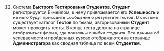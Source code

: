 12. Система **Быстрого Тестирования Студентов. Студент** регистрируется E-мейлом, к нему привязывается его **Успешность** и на него будут приходить сообщения о результате тестов. В системе существует каталог **Тестов** по темам, авторизованный **Студент** может проходить тесты. В конце теста должна на странице отобразиться форма, где показаны ошибки студента. Все данные об успеваемости и пройденных курсах отображаются на странице **Администратора** как сводная таблица по всем **Студентам**.